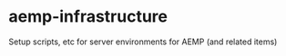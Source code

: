 aemp-infrastructure
===================

Setup scripts, etc for server environments for AEMP (and related items)
